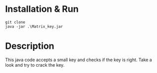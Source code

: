 # Installation & Run
```
git clone 
java -jar .\Matrix_key.jar 
```
# Description 
This java code accepts a small key and checks if the key is right. Take a look and try to crack the key.